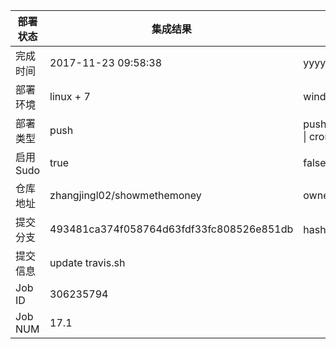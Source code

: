 部署状态 | 集成结果 | 参考值
---|---|---
完成时间 | 2017-11-23 09:58:38 | yyyy-mm-dd hh:mm:ss
部署环境 | linux + 7 | window \| linux + stable
部署类型 | push | push \| pull_request \| api \| cron
启用Sudo | true | false \| true
仓库地址 | zhangjingl02/showmethemoney | owner_name/repo_name
提交分支 | 493481ca374f058764d63fdf33fc808526e851db | hash 16位
提交信息 | update travis.sh |
Job ID   | 306235794 | 
Job NUM  | 17.1 | 

